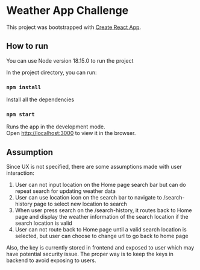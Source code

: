 # Weather App Challenge

This project was bootstrapped with [Create React App](https://github.com/facebook/create-react-app).

## How to run
You can use Node version 18.15.0 to run the project

In the project directory, you can run:
### `npm install`
Install all the dependencies

### `npm start`

Runs the app in the development mode.\
Open [http://localhost:3000](http://localhost:3000) to view it in the browser.

## Assumption
Since UX is not specified, there are some assumptions made with user interaction:

<ol>
  <li>User can not input location on the Home page search bar but can do repeat search for updating weather data</li>
  <li>User can use location icon on the search bar to navigate to /search-history page to select new location to search</li>
  <li>When user press search on the /search-history, it routes back to Home page and display the weather information of the search location if the search location is valid</li>
  <li>User can not route back to Home page until a valid search location is selected, but user can choose to change url to go back to home page</li>
</ol>

Also, the key is currently stored in frontend and exposed to user which may have potential security issue. The proper way is to keep the keys in backend to avoid exposing to users.
